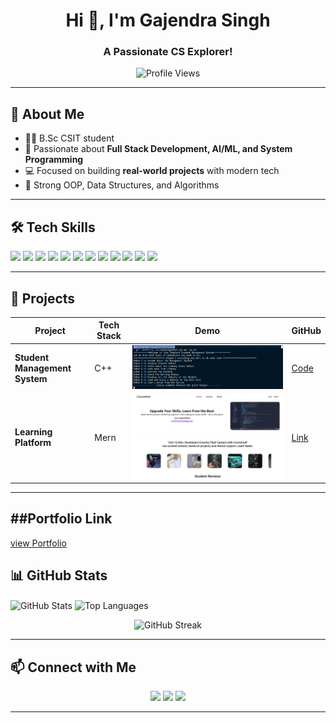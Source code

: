 <h1 align="center">Hi 👋, I'm Gajendra Singh</h1>
<h3 align="center">A Passionate CS Explorer!</h3>

<p align="center">
  <img src="https://komarev.com/ghpvc/?username=gajendra-singh-thakuri&label=Profile%20views&color=0e75b6&style=flat" alt="Profile Views" />
</p>

---

## 💼 About Me
- 👨‍🎓 B.Sc CSIT student  
- 🌱 Passionate about **Full Stack Development, AI/ML, and System Programming**  
- 💻 Focused on building **real-world projects** with modern tech  
- 🚀 Strong OOP, Data Structures, and Algorithms  

---

## 🛠️ Tech Skills

<p align="left">
 <img src="https://img.shields.io/badge/-00599C?style=for-the-badge&logo=c%2B%2B&logoColor=white" /> 
  <img src="https://img.shields.io/badge/C++-00599C?style=for-the-badge&logo=c%2B%2B&logoColor=white" /> 
  <img src="https://img.shields.io/badge/Python-3776AB?style=for-the-badge&logo=python&logoColor=white" /> 
  <img src="https://img.shields.io/badge/JavaScript-F7DF1E?style=for-the-badge&logo=javascript&logoColor=black" /> 
  <img src="https://img.shields.io/badge/TypeScript-3178C6?style=for-the-badge&logo=typescript&logoColor=white" /> 
  <img src="https://img.shields.io/badge/HTML5-E34F26?style=for-the-badge&logo=html5&logoColor=white" /> 
  <img src="https://img.shields.io/badge/CSS3-1572B6?style=for-the-badge&logo=css3&logoColor=white" /> 
  <img src="https://img.shields.io/badge/React-61DAFB?style=for-the-badge&logo=react&logoColor=black" /> 
  <img src="https://img.shields.io/badge/Node.js-339933?style=for-the-badge&logo=nodedotjs&logoColor=white" /> 
  <img src="https://img.shields.io/badge/MongoDB-47A248?style=for-the-badge&logo=mongodb&logoColor=white" /> 
  <img src="https://img.shields.io/badge/TailwindCSS-38B2AC?style=for-the-badge&logo=tailwind-css&logoColor=white" /> 
  <img src="https://img.shields.io/badge/Linux-FCC624?style=for-the-badge&logo=linux&logoColor=black" /> 
  
</p>

---

## 🚀 Projects

| Project | Tech Stack | Demo | GitHub |
|---------|------------|------|--------|
| **Student Management System** | C++ | ![Demo](projects/demo.png) | [Code](https://github.com/Gajendra-singh-thakuri/cpp-collagemanagement) |
|**Learning Platform**|Mern|![Demo](projects/cms.png)|[Link](https://full-stack-client-zeta.vercel.app/)
---

##Portfolio Link
--
[view Portfolio](https://portfolio-three-inky-53.vercel.app/) 

## 📊 GitHub Stats

<p align="left">
  <img align="center" src="https://github-readme-stats.vercel.app/api?username=gajendra-singh-thakuri&show_icons=true&theme=radical" alt="GitHub Stats" />
  <img align="center" src="https://github-readme-stats.vercel.app/api/top-langs/?username=gajendra-singh-thakuri&layout=compact&theme=radical" alt="Top Languages" />
</p>

<p align="center">
  <img src="https://github-readme-streak-stats.herokuapp.com/?user=gajendra-singh-thakuri&theme=radical" alt="GitHub Streak" />
</p>

---

## 📫 Connect with Me

<p align="center">
  <a href="https://www.linkedin.com/in/gajendra-singh-bb3ba8362/"><img src="https://img.shields.io/badge/LinkedIn-0077B5?style=for-the-badge&logo=linkedin&logoColor=white" /></a>
  <a href="mailto:gajendrasingh76960@gmail.com"><img src="https://img.shields.io/badge/Gmail-D14836?style=for-the-badge&logo=gmail&logoColor=white" /></a>
  <a href="https://github.com/gajendra-singh-thakuri"><img src="https://img.shields.io/badge/GitHub-181717?style=for-the-badge&logo=github&logoColor=white" /></a>
</p>

----
